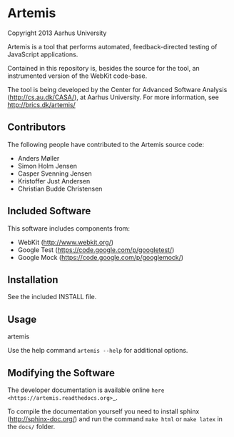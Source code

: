 
Artemis
=======

Copyright 2013 Aarhus University

Artemis is a tool that performs automated, feedback-directed testing
of JavaScript applications.

Contained in this repository is, besides the source for the tool, an
instrumented version of the WebKit code-base.

The tool is being developed by the Center for Advanced Software Analysis
(http://cs.au.dk/CASA/), at Aarhus University. For more information, 
see http://brics.dk/artemis/

Contributors
------------

The following people have contributed to the Artemis source code:

* Anders Møller
* Simon Holm Jensen
* Casper Svenning Jensen
* Kristoffer Just Andersen
* Christian Budde Christensen

Included Software
-----------------

This software includes components from:

* WebKit (http://www.webkit.org/)
* Google Test (https://code.google.com/p/googletest/)
* Google Mock (https://code.google.com/p/googlemock/)

Installation 
------------

See the included INSTALL file.

Usage
-----

  artemis <url-to-be-tested>

Use the help command `artemis --help` for additional options.

Modifying the Software
----------------------

The developer documentation is available online `here <https://artemis.readthedocs.org>`_.

To compile the documentation yourself you need to install sphinx (http://sphinx-doc.org/) and run the command ``make html`` or ``make latex`` in the ``docs/`` folder.
